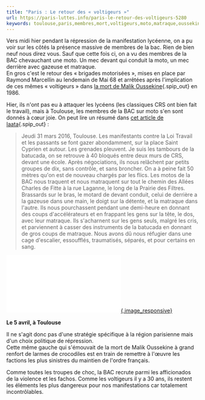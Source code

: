 ```yaml
---
title: "Paris : Le retour des « voltigeurs »"
url: https://paris-luttes.info/paris-le-retour-des-voltigeurs-5280
keywords: toulouse,paris,membres,mort,voltigeurs,moto,matraque,oussekine,place,bac,travail
---
```

Vers midi hier pendant la répression de la manifestation lycéenne, on a pu voir sur les côtés la présence massive de membres de la bac. Rien de bien neuf nous direz vous. Sauf que cette fois ci, on a vu des membres de la BAC chevauchant une moto. Un mec devant qui conduit la moto, un mec derrière avec gazeuse et matraque.\
En gros c'est le retour des « brigades motorisées », mises en place par Raymond Marcellin au lendemain de Mai 68 et arrêtées après l'implication de ces mêmes « voltigeurs » dans [la mort de Malik Oussekine](https://rebellyon.info/Dans-la-nuit-du-5-au-6-decembre){.spip_out} en 1986.

Hier, ils n'ont pas eu à attaquer les lycéens (les classiques CRS ont bien fait le travail), mais à Toulouse, les membres de la BAC sur moto s'en sont donnés à cœur joie. On peut lire un résumé dans [cet article de Iaata](https://iaata.info/Trente-ans-apres-la-mort-de-Malik-Oussekine-le-retour-des-voltigeurs-a-Toulouse-1121.html){.spip_out} :

> Jeudi 31 mars 2016, Toulouse. Les manifestants contre la Loi Travail et les passants se font gazer abondamment, sur la place Saint Cyprien et autour. Les grenades pleuvent. Je suis les tambours de la batucada, on se retrouve à 40 bloqués entre deux murs de CRS, devant une école. Après négociations, ils nous relâchent par petits groupes de dix, sans contrôle, et sans broncher. On a à peine fait 50 mètres qu'on est de nouveau chargés par les flics. Les motos de la BAC nous traquent et nous matraquent sur tout le chemin des Allées Charles de Fitte à la rue Laganne, le long de la Prairie des Filtres. Brassards sur le bras, le motard de devant conduit, celui de derrière a la gazeuse dans une main, le doigt sur la détente, et la matraque dans l'autre. Ils nous pourchassent pendant une demi-heure en donnant des coups d'accélérateurs et en frappant les gens sur la tête, le dos, avec leur matraque. Ils s'acharnent sur les gens seuls, malgré les cris, et parviennent à casser des instruments de la batucada en donnant de gros coups de matraque. Nous avons dû nous réfugier dans une cage d'escalier, essoufflés, traumatisés, séparés, et pour certains en sang.

[![](index.php?action=image_responsive&img=/home/chroot_ml/ml-paris/ml-paris/public_html/local/cache-vignettes/L614xH461/cfsad20wsaahnpw.jpg_large-efe34.jpg&taille=320&1557935660){.image_responsive}](/home/chroot_ml/ml-paris/ml-paris/public_html/IMG/jpg/cfsad20wsaahnpw.jpg_large.jpg "Le 5 avril, à Toulouse")

**Le 5 avril, à Toulouse**

Il ne s'agit donc pas d'une stratégie spécifique à la région parisienne mais d'un choix politique de répression.\
Cette même gauche qui s'émouvait de la mort de Malik Oussekine à grand renfort de larmes de crocodiles est en train de remettre à l'œuvre les factions les plus sinistres du maintien de l'ordre français.

Comme toutes les troupes de choc, la BAC recrute parmi les afficionados de la violence et les fachos. Comme les voltigeurs il y a 30 ans, ils restent les éléments les plus dangereux pour nos manifestations car totalement incontrôlables.
